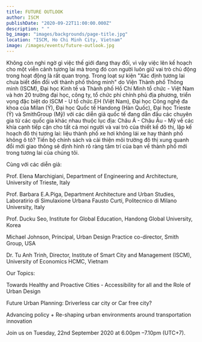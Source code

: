 ```yaml
---
title: FUTURE OUTLOOK
author: ISCM
publishDate: "2020-09-22T11:00:00.000Z"
description: " "
bg_image: "images/backgrounds/page-title.jpg"
location: "ISCM, Ho Chi Minh City, Vietnam"
image: /images/events/future-outlook.jpg
---
```

<!--StartFragment-->

Không còn nghi ngờ gì việc thế giới đang thay đổi, vì vậy việc lên kế hoạch cho một viễn cảnh tương lai mà trong đó con người luôn giữ vai trò chủ động trong hoạt động là rất quan trọng. Trong loạt sự kiện "Xác định tương lai chưa biết đến đối với thành phố thông minh" do Viện Thành phố Thông minh (ISCM), Đại học Kinh tế và Thành phố Hồ Chí Minh tổ chức - Việt Nam và hơn 20 trường đại học, công ty, tổ chức phi chính phủ địa phương, triển vọng đặc biệt do ISCM - U tổ chức.EH (Việt Nam), Đại học Công nghệ đa khoa của Milan (Ý), Đại học Quốc tế Handong (Hàn Quốc), Đại học Trieste (Ý) và SmithGroup (Mỹ) với các diễn giả quốc tế đang dẫn đầu các chuyên gia từ các quốc gia khác nhau thuộc lục địa: Châu Á - Châu Âu - Mỹ về các khía cạnh tiếp cận cho tất cả mọi người và vai trò của thiết kế đô thị, lập kế hoạch đô thị tương lai: liệu thành phố xe hơi không lái xe hay thành phố không ô tô? Tiến bộ chính sách và cải thiện môi trường đô thị xung quanh đổi mới giao thông sẽ định hình rõ ràng tâm trí của bạn về thành phố mới trong tương lai của chúng tôi.

Cùng với các diễn giả:

Prof. Elena Marchigiani, Department of Engineering and Architecture, University of Trieste, Italy

Prof. Barbara E.A.Piga, Department Architecture and Urban Studies, Laboratirio di Simulaxione Urbana Fausto Curti, Politecnico di Milano University, Italy

Prof. Ducku Seo, Institute for Global Education, Handong Global University, Korea

Michael Johnson, Principal, Urban Design Practice co-director, Smith Group, USA

Dr. Tu Anh Trinh, Director, Institute of Smart City and Management (ISCM), University of Economics HCMC, Vietnam

Our Topics:

Towards Healthy and Proactive Cities - Accessibility for all and the Role of Urban Design

Future Urban Planning: Driverless car city or Car free city?

Advancing policy + Re-shaping urban environments around transportation innovation

Join us on Tuesday, 22nd September 2020 at 6.00pm –7.10pm (UTC+7).

<!--EndFragment-->